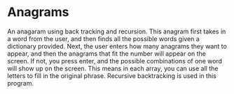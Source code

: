 # Anagrams
An anagaram using back tracking and recursion.
This anagram first takes in a word from the user, and then finds all the possible words given a dictionary provided. Next, the user enters how many 
anagrams they want to appear, and then the anagrams that fit the number will appear on the screen. If not, you press enter, and the possible
combinations of one word will show up on the screen. This means in each array, you can use all the letters to fill in the original phrase.
Recursive backtracking is used in this program.
